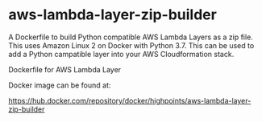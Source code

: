 # aws-lambda-layer-zip-builder
A Dockerfile to build Python compatible AWS Lambda Layers as a zip file. This uses Amazon Linux 2 on Docker with Python 3.7. This can be used to add a Python campatible layer into your AWS Cloudformation stack.

Dockerfile for AWS Lambda Layer

Docker image can be found at:

https://hub.docker.com/repository/docker/highpoints/aws-lambda-layer-zip-builder
